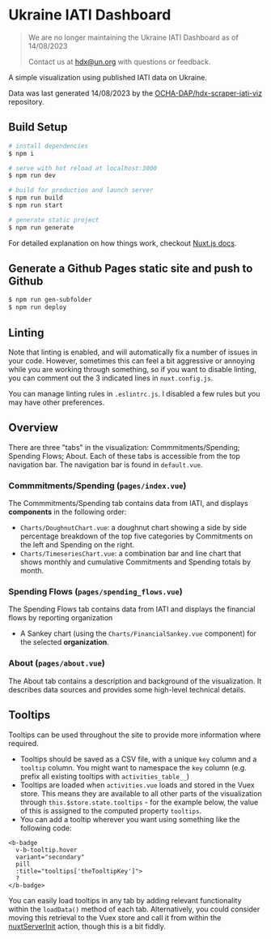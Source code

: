 # Ukraine IATI Dashboard

> We are no longer maintaining the Ukraine IATI Dashboard as of 14/08/2023
> 
> Contact us at [hdx@un.org](mailto:hdx@un.org) with questions or feedback.

A simple visualization using published IATI data on Ukraine.

Data was last generated 14/08/2023 by the [OCHA-DAP/hdx-scraper-iati-viz](https://github.com/ocha-dap/hdx-scraper-iati-viz) repository.

## Build Setup

``` bash
# install dependencies
$ npm i

# serve with hot reload at localhost:3000
$ npm run dev

# build for production and launch server
$ npm run build
$ npm run start

# generate static project
$ npm run generate
```

For detailed explanation on how things work, checkout [Nuxt.js docs](https://nuxtjs.org).

## Generate a Github Pages static site and push to Github

```bash
$ npm run gen-subfolder
$ npm run deploy
```

## Linting

Note that linting is enabled, and will automatically fix a number of issues in your code. However, sometimes this can feel a bit aggressive or annoying while you are working through something, so if you want to disable linting, you can comment out the 3 indicated lines in `nuxt.config.js`.

You can manage linting rules in `.eslintrc.js`. I disabled a few rules but you may have other preferences.

## Overview

There are three "tabs" in the visualization: Commmitments/Spending; Spending Flows; About. Each of these tabs is accessible from the top navigation bar. The navigation bar is found in `default.vue`.

### Commmitments/Spending (`pages/index.vue`)

The Commmitments/Spending tab contains data from IATI, and displays **components** in the following order:
* `Charts/DoughnutChart.vue`: a doughnut chart showing a side by side percentage breakdown of the top five categories by Commitments on the left and Spending on the right.
* `Charts/TimeseriesChart.vue`: a combination bar and line chart that shows monthly and cumulative Commitments and Spending totals by month.

### Spending Flows (`pages/spending_flows.vue`)

The Spending Flows tab contains data from IATI and displays the financial flows by reporting organization
* A Sankey chart (using the `Charts/FinancialSankey.vue` component) for the selected **organization**.

### About (`pages/about.vue`)

The About tab contains a description and background of the visualization. It describes data sources and provides some high-level technical details.

## Tooltips

Tooltips can be used throughout the site to provide more information where required.

* Tooltips should be saved as a CSV file, with a unique `key` column and a `tooltip` column. You might want to namespace the `key` column (e.g. prefix all existing tooltips with `activities_table__`)
* Tooltips are loaded when `activities.vue` loads and stored in the Vuex store. This means they are available to all other parts of the visualization through `this.$store.state.tooltips` - for the example below, the value of this is assigned to the computed property `tooltips`.
* You can add a tooltip wherever you want using something like the following code:
```
<b-badge
  v-b-tooltip.hover
  variant="secondary"
  pill
  :title="tooltips['theTooltipKey']">
  ?
</b-badge>
```

You can easily load tooltips in any tab by adding relevant functionality within the `loadData()` method of each tab. Alternatively, you could consider moving this retrieval to the Vuex store and call it from within the [nuxtServerInit](https://nuxtjs.org/docs/2.x/directory-structure/store#the-nuxtserverinit-action) action, though this is a bit fiddly.

